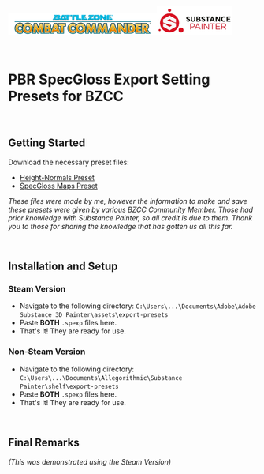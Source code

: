 <img width=60% src="assets/bzcc.png"><img width=30% src="assets/substance-painter.png">

<br>

# PBR SpecGloss Export Setting Presets for BZCC

<br>

## Getting Started

Download the necessary preset files:
- [Height-Normals Preset](BZCC-Height-Normals-Export.spexp)
- [SpecGloss Maps Preset](BZCC-PBR-SpecGloss-Export.spexp)

_These files were made by me, however the information to make and save these presets were given by various BZCC Community Member. Those had prior knowledge with Substance Painter, so all credit is due to them. Thank you to those for sharing the knowledge that has gotten us all this far._

<br>

## Installation and Setup

### Steam Version
- Navigate to the following directory: ```C:\Users\...\Documents\Adobe\Adobe Substance 3D Painter\assets\export-presets```
- Paste **BOTH** `.spexp` files here.
- That's it! They are ready for use.

### Non-Steam Version
- Navigate to the following directory: ```C:\Users\...\Documents\Allegorithmic\Substance Painter\shelf\export-presets```
- Paste **BOTH** `.spexp` files here.
- That's it! They are ready for use.


<br>

## Final Remarks
_(This was demonstrated using the Steam Version)_

